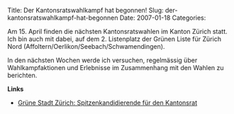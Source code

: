 Title: Der Kantonsratswahlkampf hat begonnen!
Slug: der-kantonsratswahlkampf-hat-begonnen
Date: 2007-01-18
Categories:

Am 15. April finden die nächsten Kantonsratswahlen im Kanton Zürich statt. Ich bin auch mit dabei, auf dem 2. Listenplatz der Grünen Liste für Zürich Nord (Affoltern/Oerlikon/Seebach/Schwamendingen).

In den nächsten Wochen werde ich versuchen, regelmässig über Wahlkampfaktionen und Erlebnisse im Zusammenhang mit den Wahlen zu berichten.

**Links**

- [Grüne Stadt Zürich: Spitzenkandidierende für den Kantonsrat](http://www.gruenezuerich.ch/Kantonsrat.1106.0.html)
